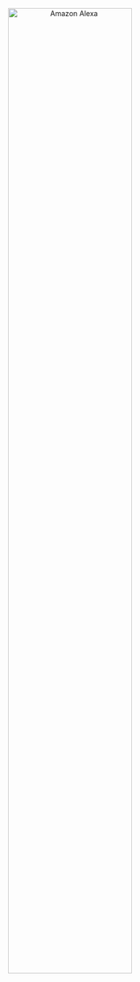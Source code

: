 <p align = "center">
<img src="https://github.com/alexasummers/alexasummers/raw/main/Amazon-Frames.gif" alt="Amazon Alexa" width="70%" height="70%">
</p>
